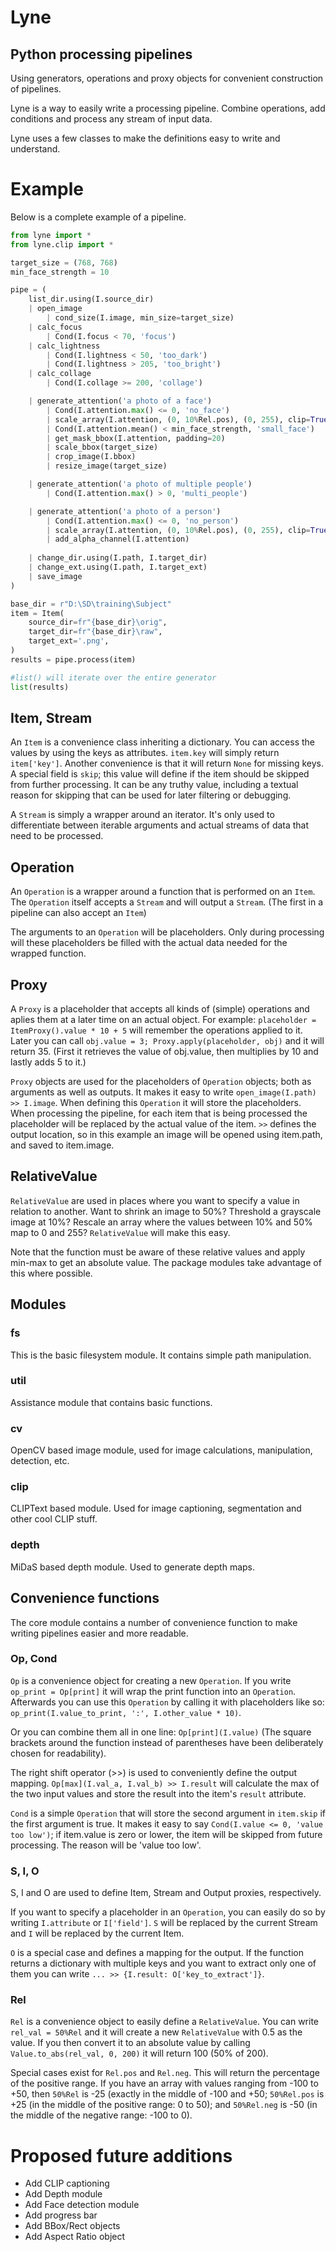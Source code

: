 # Lyne
Python processing pipelines
---
Using generators, operations and proxy objects for convenient construction of pipelines.

Lyne is a way to easily write a processing pipeline.
Combine operations, add conditions and process any stream of input data.

Lyne uses a few classes to make the definitions easy to write and understand.

# Example

Below is a complete example of a pipeline.

```python
from lyne import *
from lyne.clip import *

target_size = (768, 768)
min_face_strength = 10

pipe = (
    list_dir.using(I.source_dir)
    | open_image
        | cond_size(I.image, min_size=target_size)
    | calc_focus
        | Cond(I.focus < 70, 'focus')
    | calc_lightness
        | Cond(I.lightness < 50, 'too_dark')
        | Cond(I.lightness > 205, 'too_bright')
    | calc_collage
        | Cond(I.collage >= 200, 'collage')

    | generate_attention('a photo of a face')
        | Cond(I.attention.max() <= 0, 'no_face')
        | scale_array(I.attention, (0, 10%Rel.pos), (0, 255), clip=True) >> I.attention
        | Cond(I.attention.mean() < min_face_strength, 'small_face')
        | get_mask_bbox(I.attention, padding=20)
        | scale_bbox(target_size)
        | crop_image(I.bbox)
        | resize_image(target_size)

    | generate_attention('a photo of multiple people')
        | Cond(I.attention.max() > 0, 'multi_people')

    | generate_attention('a photo of a person')
        | Cond(I.attention.max() <= 0, 'no_person')
        | scale_array(I.attention, (0, 10%Rel.pos), (0, 255), clip=True) >> I.attention
        | add_alpha_channel(I.attention)
    
    | change_dir.using(I.path, I.target_dir)
    | change_ext.using(I.path, I.target_ext)
    | save_image
)

base_dir = r"D:\SD\training\Subject"
item = Item(
    source_dir=fr"{base_dir}\orig",
    target_dir=fr"{base_dir}\raw",
    target_ext='.png',
)
results = pipe.process(item)

#list() will iterate over the entire generator
list(results)
```

## Item, Stream
An `Item` is a convenience class inheriting a dictionary. You can access the values by using the keys as attributes. `item.key` will simply return `item['key']`. Another convenience is that it will return `None` for missing keys. A special field is `skip`; this value will define if the item should be skipped from further processing. It can be any truthy value, including a textual reason for skipping that can be used for later filtering or debugging.

A `Stream` is simply a wrapper around an iterator. It's only used to differentiate between iterable arguments and actual streams of data that need to be processed.

## Operation
An `Operation` is a wrapper around a function that is performed on an `Item`. The `Operation` itself accepts a `Stream` and will output a `Stream`. (The first in a pipeline can also accept an `Item`)

The arguments to an `Operation` will be placeholders. Only during processing will these placeholders be filled with the actual data needed for the wrapped function.

## Proxy
A `Proxy` is a placeholder that accepts all kinds of (simple) operations and aplies them at a later time on an actual object. For example: `placeholder = ItemProxy().value * 10 + 5` will remember the operations applied to it. Later you can call `obj.value = 3; Proxy.apply(placeholder, obj)` and it will return 35. (First it retrieves the value of obj.value, then multiplies by 10 and lastly adds 5 to it.)

`Proxy` objects are used for the placeholders of `Operation` objects; both as arguments as well as outputs. It makes it easy to write `open_image(I.path) >> I.image`. When defining this `Operation` it will store the placeholders. When processing the pipeline, for each item that is being processed the placeholder will be replaced by the actual value of the item. `>>` defines the output location, so in this example an image will be opened using item.path, and saved to item.image.

## RelativeValue
`RelativeValue` are used in places where you want to specify a value in relation to another. Want to shrink an image to 50%? Threshold a grayscale image at 10%? Rescale an array where the values between 10% and 50% map to 0 and 255? `RelativeValue` will make this easy.

Note that the function must be aware of these relative values and apply min-max to get an absolute value. 
The package modules take advantage of this where possible. 

## Modules

### fs
This is the basic filesystem module. It contains simple path manipulation.

### util
Assistance module that contains basic functions.

### cv
OpenCV based image module, used for image calculations, manipulation, detection, etc.

### clip
CLIPText based module. Used for image captioning, segmentation and other cool CLIP stuff.

### depth
MiDaS based depth module. Used to generate depth maps.

## Convenience functions
The core module contains a number of convenience function to make  writing pipelines easier and more readable.

### Op, Cond

`Op` is a convenience object for creating a new `Operation`. If you write `op_print = Op[print]` it will wrap the print function into an `Operation`. Afterwards you can use this `Operation` by calling it with placeholders like so: `op_print(I.value_to_print, ':', I.other_value * 10)`. 

Or you can combine them all in one line: `Op[print](I.value)` (The square brackets around the function instead of parentheses have been deliberately chosen for readability).

The right shift operator (>>) is used to conveniently define the output mapping. `Op[max](I.val_a, I.val_b) >> I.result` will calculate the max of the two input values and store the result into the item's `result` attribute.

`Cond` is a simple `Operation` that will store the second argument in `item.skip` if the first argument is true. It makes it easy to say `Cond(I.value <= 0, 'value too low')`; if item.value is zero or lower, the item will be skipped from future processing. The reason will be 'value too low'.

### S, I, O
S, I and O are used to define Item, Stream and Output proxies, respectively.

If you want to specify a placeholder in an `Operation`, you can easily do so by writing `I.attribute` or `I['field']`. `S` will be replaced by the current Stream and `I` will be replaced by the current Item.

`O` is a special case and defines a mapping for the output. If the function returns a dictionary with multiple keys and you want to extract only one of them you can write `... >> {I.result: O['key_to_extract']}`.

### Rel
`Rel` is a convenience object to easily define a `RelativeValue`. You can write `rel_val = 50%Rel` and it will create a new `RelativeValue` with 0.5 as the value. If you then convert it to an absolute value by calling `Value.to_abs(rel_val, 0, 200)` it will return 100 (50% of 200).

Special cases exist for `Rel.pos` and `Rel.neg`. This will return the percentage of the positive range. If you have an array with values ranging from -100 to +50, then `50%Rel` is -25 (exactly in the middle of -100 and +50; `50%Rel.pos` is +25 (in the middle of the positive range: 0 to 50); and `50%Rel.neg` is -50 (in the middle of the negative range: -100 to 0).

# Proposed future additions

- Add CLIP captioning
- Add Depth module
- Add Face detection module
- Add progress bar
- Add BBox/Rect objects
- Add Aspect Ratio object
